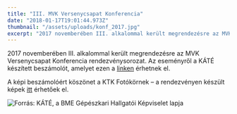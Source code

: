 ```yaml
---
title: "III. MVK Versenycsapat Konferencia"
date: "2018-01-17T19:01:44.973Z"
thumbnail: "/assets/uploads/konf_2017.jpg"
excerpt: "2017 novemberében III. alkalommal került megrendezésre az MVK Versenycsapat Konferencia rendezvénysorozat."
---
```


2017 novemberében III. alkalommal került megrendezésre az MVK Versenycsapat Konferencia rendezvénysorozat. Az eseményről a KÁTÉ készített beszámolót, amelyet ezen a [linken](http://www.kate.hu/2017/11/iii-mvk-versenycsapat-konferencia/) érhetnek el.

A képi beszámolóért köszönet a KTK Fotókörnek – a rendezvényen készült képek [itt](https://photos.app.goo.gl/YrkAX5MWJ5r4kHz63) érhetőek el.

![Forrás: KÁTÉ, a BME Gépészkari Hallgatói Képviselet lapja](/assets/uploads/mvkleadr-768x576.jpg)
